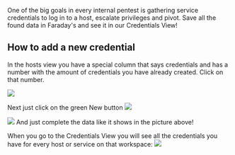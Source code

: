One of the big goals in every internal pentest is gathering service credentials to log in to a host, escalate privileges and pivot. Save all the found data in Faraday's  and see it in our Credentials View!

## How to add a new credential
In the hosts view you have a special column that says credentials and has a number with the amount of credentials you have already created. Click on that number.

![](https://raw.githubusercontent.com/wiki/infobyte/faraday/images/faraday_creds_hosts_view.png)

Next just click on the green New button ![](https://raw.githubusercontent.com/wiki/infobyte/faraday/images/faraday_report_new_button.png)

![](https://raw.githubusercontent.com/wiki/infobyte/faraday/images/faraday_creds_new.png)
And just complete the data like it shows in the picture above!

When you go to the Credentials View you will see all the credentials you have for every host or service on that workspace:
![](https://raw.githubusercontent.com/wiki/infobyte/faraday/images/faraday_creds_view.png)